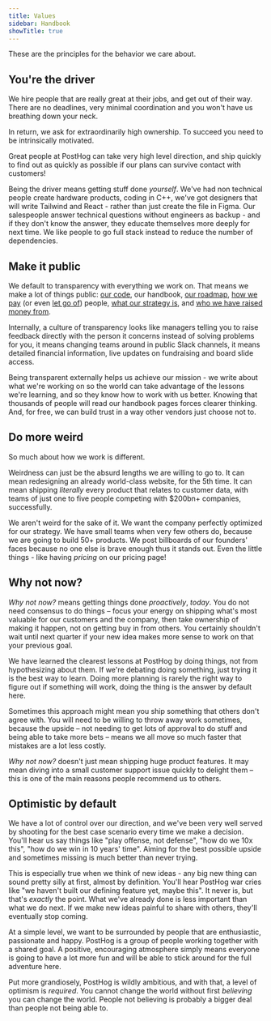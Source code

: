 ```yaml
---
title: Values
sidebar: Handbook
showTitle: true
---
```


These are the principles for the behavior we care about.

## You're the driver

We hire people that are really great at their jobs, and get out of their way. There are no deadlines, very minimal coordination and you won't have us breathing down your neck.

In return, we ask for extraordinarily high ownership. To succeed you need to be intrinsically motivated.

Great people at PostHog can take very high level direction, and ship quickly to find out as quickly as possible if our plans can survive contact with customers!

Being the driver means getting stuff done _yourself_. We've had non technical people create hardware products, coding in C++, we've got designers that will write Tailwind and React - rather than just create the file in Figma. Our salespeople answer technical questions without engineers as backup - and if they don't know the answer, they educate themselves more deeply for next time. We like people to go full stack instead to reduce the number of dependencies.

## Make it public

We default to transparency with everything we work on. That means we make a lot of things public: [our code](https://github.com/posthog/posthog), our handbook, [our roadmap](/handbook/strategy/roadmap), [how we pay](/handbook/people/compensation) (or even [let go of](/handbook/people/offboarding)) people, [what our strategy is](/handbook/why-does-posthog-exist), and [who we have raised money from](/handbook/strategy/investors).

Internally, a culture of transparency looks like managers telling you to raise feedback directly with the person it concerns instead of solving problems for you, it means changing teams around in public Slack channels, it means detailed financial information, live updates on fundraising and board slide access.

Being transparent externally helps us achieve our mission - we write about what we're working on so the world can take advantage of the lessons we're learning, and so they know how to work with us better. Knowing that thousands of people will read our handbook pages forces clearer thinking. And, for free, we can build trust in a way other vendors just choose not to.

## Do more weird

So much about how we work is different.

Weirdness can just be the absurd lengths we are willing to go to. It can mean redesigning an already world-class website, for the 5th time. It can mean shipping _literally_ every product that relates to customer data, with teams of just one to five people competing with $200bn+ companies, successfully.

We aren't weird for the sake of it. We want the company perfectly optimized for our strategy. We have small teams when very few others do, because we are going to build 50+ products. We post billboards of our founders' faces because no one else is brave enough thus it stands out. Even the little things - like having _pricing_ on our pricing page!

## Why not now?

_Why not now?_ means getting things done _proactively_, _today_. You do not need consensus to do things – focus your energy on shipping what's most valuable for our customers and the company, then take ownership of making it happen, not on getting buy in from others. You certainly shouldn't wait until next quarter if your new idea makes more sense to work on that your previous goal.

We have learned the clearest lessons at PostHog by doing things, not from hypothesizing about them. If we're debating doing something, just trying it is the best way to learn. Doing more planning is rarely the right way to figure out if something will work, doing the thing is the answer by default here.

Sometimes this approach might mean you ship something that others don't agree with. You will need to be willing to throw away work sometimes, because the upside – not needing to get lots of approval to do stuff and being able to take more bets – means we all move so much faster that mistakes are a lot less costly.

_Why not now?_ doesn't just mean shipping huge product features. It may mean diving into a small customer support issue quickly to delight them – this is one of the main reasons people recommend us to others.

## Optimistic by default

We have a lot of control over our direction, and we've been very well served by shooting for the best case scenario every time we make a decision. You'll hear us say things like "play offense, not defense", "how do we 10x this", "how do we win in 10 years' time". Aiming for the best possible upside and sometimes missing is much better than never trying.

This is especially true when we think of new ideas - any big new thing can sound pretty silly at first, almost by definition. You'll hear PostHog war cries like "we haven't built our defining feature yet, maybe this". It never is, but that's _exactly_ the point. What we've already done is less important than what we do next. If we make new ideas painful to share with others, they'll eventually stop coming.

At a simple level, we want to be surrounded by people that are enthusiastic, passionate and happy. PostHog is a group of people working together with a shared goal. A positive, encouraging atmosphere simply means everyone is going to have a lot more fun and will be able to stick around for the full adventure here.

Put more grandiosely, PostHog is wildly ambitious, and with that, a level of optimism is _required_. You cannot change the world without first _believing_ you can change the world. People not believing is probably a bigger deal than people not being able to.